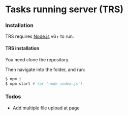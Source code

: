 # Tasks running server (TRS)

### Installation

TRS requires [Node.js](https://nodejs.org/) v6+ to run.

#### TRS installation

You need clone the repository.

Then navigate into the folder, and run:

```sh
$ npm i
$ npm start # (or 'node index.js')
```

### Todos

 - Add multiple file upload at page
